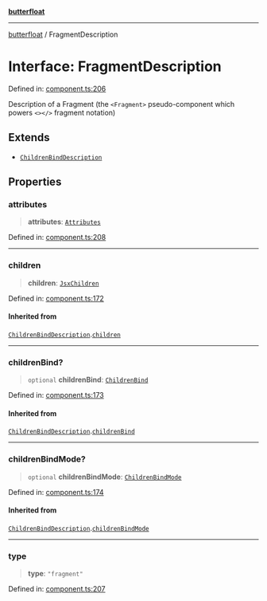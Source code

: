 [**butterfloat**](../index.md)

***

[butterfloat](../index.md) / FragmentDescription

# Interface: FragmentDescription

Defined in: [component.ts:206](https://github.com/WorldMaker/butterfloat/blob/df545ef96728808e6ed86d129bea41fdc458751b/component.ts#L206)

Description of a Fragment (the `<Fragment>` pseudo-component which powers `<></>` fragment notation)

## Extends

- [`ChildrenBindDescription`](ChildrenBindDescription.md)

## Properties

### attributes

> **attributes**: [`Attributes`](../type-aliases/Attributes.md)

Defined in: [component.ts:208](https://github.com/WorldMaker/butterfloat/blob/df545ef96728808e6ed86d129bea41fdc458751b/component.ts#L208)

***

### children

> **children**: [`JsxChildren`](../type-aliases/JsxChildren.md)

Defined in: [component.ts:172](https://github.com/WorldMaker/butterfloat/blob/df545ef96728808e6ed86d129bea41fdc458751b/component.ts#L172)

#### Inherited from

[`ChildrenBindDescription`](ChildrenBindDescription.md).[`children`](ChildrenBindDescription.md#children)

***

### childrenBind?

> `optional` **childrenBind**: [`ChildrenBind`](../type-aliases/ChildrenBind.md)

Defined in: [component.ts:173](https://github.com/WorldMaker/butterfloat/blob/df545ef96728808e6ed86d129bea41fdc458751b/component.ts#L173)

#### Inherited from

[`ChildrenBindDescription`](ChildrenBindDescription.md).[`childrenBind`](ChildrenBindDescription.md#childrenbind)

***

### childrenBindMode?

> `optional` **childrenBindMode**: [`ChildrenBindMode`](../type-aliases/ChildrenBindMode.md)

Defined in: [component.ts:174](https://github.com/WorldMaker/butterfloat/blob/df545ef96728808e6ed86d129bea41fdc458751b/component.ts#L174)

#### Inherited from

[`ChildrenBindDescription`](ChildrenBindDescription.md).[`childrenBindMode`](ChildrenBindDescription.md#childrenbindmode)

***

### type

> **type**: `"fragment"`

Defined in: [component.ts:207](https://github.com/WorldMaker/butterfloat/blob/df545ef96728808e6ed86d129bea41fdc458751b/component.ts#L207)
